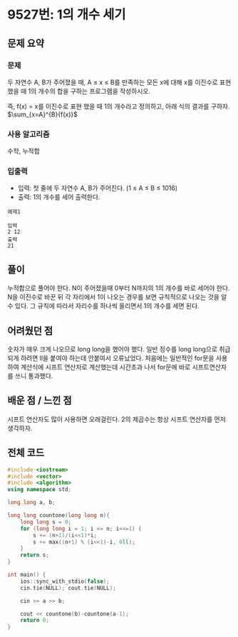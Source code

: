 # 9527번: 1의 개수 세기

## 문제 요약
### 문제
두 자연수 A, B가 주어졌을 때, A ≤ x ≤ B를 만족하는 모든 x에 대해 x를 이진수로 표현했을 때 1의 개수의 합을 구하는 프로그램을 작성하시오.

즉, f(x) = x를 이진수로 표현 했을 때 1의 개수라고 정의하고, 아래 식의 결과를 구하자. 
$\sum_{x=A}^{B}{f(x)}$ 

### 사용 알고리즘
수학, 누적합

### 입출력
- 입력: 첫 줄에 두 자연수 A, B가 주어진다. (1 ≤ A ≤ B ≤ 1016)
- 출력: 1의 개수를 세어 출력한다.
```
예제1

입력
2 12
출력
21
```
## 풀이
누적합으로 풀어야 한다. N이 주어졌을때 0부터 N까지의 1의 개수를 바로 세어야 한다. N을 이진수로 바꾼 뒤 각 자리에서 1이 나오는 경우를 보면 규칙적으로 나오는 것을 알 수 있다. 그 규칙에 따라서 자리수를 하나씩 올리면서 1의 개수를 세면 된다.

## 어려웠던 점
숫자가 매우 크게 나오므로 long long을 했어야 했다. 일반 정수를 long long으로 취급되게 하려면 ll을 붙여야 하는데 안붙여서 오류났었다. 처음에는 일반적인 for문을 사용하여 계산식에 시프트 연산자로 계산했는데 시간초과 나서 for문에 바로 시프트연산자를 쓰니 통과했다.

## 배운 점 / 느낀 점
시프트 연산자도 많이 사용하면 오래걸린다. 2의 제곱수는 항상 시프트 연산자를 먼저 생각하자.

## 전체 코드
```cpp
#include <iostream>
#include <vector>
#include <algorithm>
using namespace std;

long long a, b;

long long countone(long long n){
    long long s = 0;
    for (long long i = 1; i <= n; i<<=1) {
        s += (n+1)/(i<<1)*i;
        s += max((n+1) % (i<<1)-i, 0ll);
    }
    return s;
}

int main() {
    ios::sync_with_stdio(false);
    cin.tie(NULL); cout.tie(NULL);

    cin >> a >> b;

    cout << countone(b)-countone(a-1);
    return 0;
}
```
